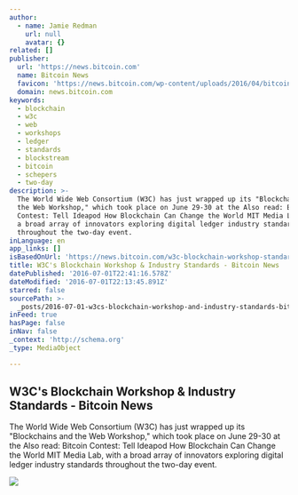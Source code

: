 ```yaml
---
author:
  - name: Jamie Redman
    url: null
    avatar: {}
related: []
publisher:
  url: 'https://news.bitcoin.com'
  name: Bitcoin News
  favicon: 'https://news.bitcoin.com/wp-content/uploads/2016/04/bitcoin_fav.png'
  domain: news.bitcoin.com
keywords:
  - blockchain
  - w3c
  - web
  - workshops
  - ledger
  - standards
  - blockstream
  - bitcoin
  - schepers
  - two-day
description: >-
  The World Wide Web Consortium (W3C) has just wrapped up its "Blockchains and
  the Web Workshop," which took place on June 29-30 at the Also read: Bitcoin
  Contest: Tell Ideapod How Blockchain Can Change the World MIT Media Lab, with
  a broad array of innovators exploring digital ledger industry standards
  throughout the two-day event.
inLanguage: en
app_links: []
isBasedOnUrl: 'https://news.bitcoin.com/w3c-blockchain-workshop-standards/'
title: W3C's Blockchain Workshop & Industry Standards - Bitcoin News
datePublished: '2016-07-01T22:41:16.578Z'
dateModified: '2016-07-01T22:13:45.891Z'
starred: false
sourcePath: >-
  _posts/2016-07-01-w3cs-blockchain-workshop-and-industry-standards-bitcoin-new.md
inFeed: true
hasPage: false
inNav: false
_context: 'http://schema.org'
_type: MediaObject

---
```

<article style=""><h1>W3C's Blockchain Workshop &amp; Industry Standards - Bitcoin News</h1><p>The World Wide Web Consortium (W3C) has just wrapped up its "Blockchains and the Web Workshop," which took place on June 29-30 at the Also read: Bitcoin Contest: Tell Ideapod How Blockchain Can Change the World MIT Media Lab, with a broad array of innovators exploring digital ledger industry standards throughout the two-day event.</p><img src="https://news.bitcoin.com/wp-content/uploads/2016/07/W3cCov.jpg" /></article>
